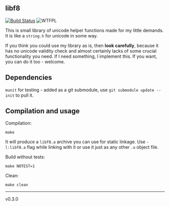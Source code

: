 ## libf8
[![Build Status](https://travis-ci.org/Oxore/libf8.svg?branch=master)](https://travis-ci.org/Oxore/libf8)
![WTFPL](http://www.wtfpl.net/wp-content/uploads/2012/12/wtfpl-badge-2.png "WTFPL")

This is small library of unicode helper functions made for my little demands.
It is like a `string.h` for unicode in some way.

If you think you could use my library as is, then **look carefully**, because it has no unicode validity check and almost certainly lacks of some crucial functionality you need.
If I need something, I implement this.
If you want, you can do it too - welcome.

## Dependencies

`munit` for testing - added as a git submodule, use `git submodule update --init` to pull it.

## Compilation and usage

Compilation:

```
make
```

It will produce a `libf8.a` archive you can use for static linkage.
Use `-l:libf8.a` flag while linking with it or use it just as any other `.o` object file.

Build without tests:

```
make NOTEST=1
```

Clean:

```
make clean
```

---

v0.3.0
